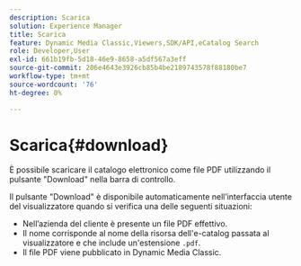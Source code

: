 ```yaml
---
description: Scarica
solution: Experience Manager
title: Scarica
feature: Dynamic Media Classic,Viewers,SDK/API,eCatalog Search
role: Developer,User
exl-id: 661b19fb-5d18-46e9-8658-a5df567a3eff
source-git-commit: 206e4643e3926cb85b4be2189743578f88180be7
workflow-type: tm+mt
source-wordcount: '76'
ht-degree: 0%

---
```


# Scarica{#download}

È possibile scaricare il catalogo elettronico come file PDF utilizzando il pulsante &quot;Download&quot; nella barra di controllo.

Il pulsante &quot;Download&quot; è disponibile automaticamente nell’interfaccia utente del visualizzatore quando si verifica una delle seguenti situazioni:

* Nell’azienda del cliente è presente un file PDF effettivo.
* Il nome corrisponde al nome della risorsa dell&#39;e-catalog passata al visualizzatore e che include un&#39;estensione `.pdf`.
* Il file PDF viene pubblicato in Dynamic Media Classic.
